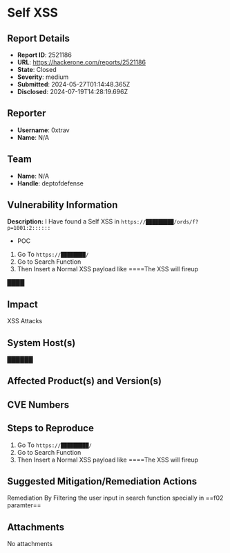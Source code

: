 # Self XSS

## Report Details
- **Report ID**: 2521186
- **URL**: https://hackerone.com/reports/2521186
- **State**: Closed
- **Severity**: medium
- **Submitted**: 2024-05-27T01:14:48.365Z
- **Disclosed**: 2024-07-19T14:28:19.696Z

## Reporter
- **Username**: 0xtrav
- **Name**: N/A

## Team
- **Name**: N/A
- **Handle**: deptofdefense

## Vulnerability Information
**Description:**
I Have found a Self XSS in ```https://█████████/ords/f?p=1001:2::::::```

+ POC
1. Go To ```https://████████/```
2. Go to Search Function 
3. Then Insert a Normal XSS payload like ==<script>alert(document.cookie)</script>==The XSS will fireup

████

## Impact

XSS Attacks

## System Host(s)
██████

## Affected Product(s) and Version(s)


## CVE Numbers


## Steps to Reproduce
1. Go To ```https://█████████/```
2. Go to Search Function 
3. Then Insert a Normal XSS payload like ==<script>alert(document.cookie)</script>==The XSS will fireup

## Suggested Mitigation/Remediation Actions
Remediation By Filtering the user input in search function specially in ==f02 paramter==



## Attachments
No attachments
